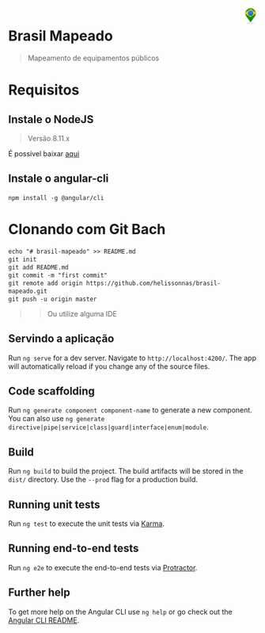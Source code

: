 <img src="src/assets/images/icon_logo.png" align="right" />

# Brasil Mapeado

> Mapeamento de equipamentos públicos

# Requisitos

## Instale o NodeJS
> Versão 8.11.x

É possível baixar [aqui](https://nodejs.org/en/)

## Instale o angular-cli

```Shell
npm install -g @angular/cli
```

# Clonando com Git Bach

```Shell
echo "# brasil-mapeado" >> README.md
git init
git add README.md
git commit -m "first commit"
git remote add origin https://github.com/helissonnas/brasil-mapeado.git
git push -u origin master
```
>> Ou utilize alguma IDE

## Servindo a aplicação

Run `ng serve` for a dev server. Navigate to `http://localhost:4200/`. The app will automatically reload if you change any of the source files.

## Code scaffolding

Run `ng generate component component-name` to generate a new component. You can also use `ng generate directive|pipe|service|class|guard|interface|enum|module`.

## Build

Run `ng build` to build the project. The build artifacts will be stored in the `dist/` directory. Use the `--prod` flag for a production build.

## Running unit tests

Run `ng test` to execute the unit tests via [Karma](https://karma-runner.github.io).

## Running end-to-end tests

Run `ng e2e` to execute the end-to-end tests via [Protractor](http://www.protractortest.org/).

## Further help

To get more help on the Angular CLI use `ng help` or go check out the [Angular CLI README](https://github.com/angular/angular-cli/blob/master/README.md).
